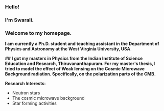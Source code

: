 ### Hello!
### I'm Swarali.
### Welcome to my homepage.

**I am currently a Ph.D. student and teaching assistant in the Department of Physics and Astronomy at the West Virginia University, USA.**


**## I got my masters in Physics from the Indian Institute of Science Education and Research, Thiruvananthapuram. For my master's thesis, I tried to model the effect of Weak lensing on the Cosmic Microwave Background radiation. Specifically, on the polarization parts of the CMB.**


**Research Interests:**

- Neutron stars
- The cosmic microwave background  
- Star forming activities
